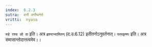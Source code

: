 ```yaml
---
index:  6.2.3
sutra:  वर्णौ वर्णोष्वनेते
vritti:  nyasa
---
```


`रुहे रश्च लो वा` इति। अत्र `हृश्याभ्यामितन्` (द.उ.6.12) इतीतनोऽनुवर्तनात्। `परमकृष्णः` इति। अत्र समासान्तोदात्तत्वमेव।।

